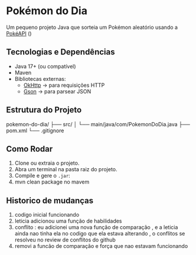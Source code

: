 # Pokémon do Dia

Um pequeno projeto Java que sorteia um Pokémon aleatório usando a [PokéAPI](https://pokeapi.co) ()


## Tecnologias e Dependências

- Java 17+ (ou compatível)
- Maven
- Bibliotecas externas:
  - [OkHttp](https://square.github.io/okhttp/) → para requisições HTTP
  - [Gson](https://github.com/google/gson) → para parsear JSON


## Estrutura do Projeto


pokemon-do-dia/
├── src/
│ └── main/java/com/PokemonDoDia.java
├── pom.xml
└── .gitignore


## Como Rodar

1. Clone ou extraia o projeto.
2. Abra um terminal na pasta raiz do projeto.
3. Compile e gere o `.jar`:
4. mvn clean package no mavem
 
## Historico de mudanças
1. codigo inicial funcionando
2. leticia adicionou uma função de habilidades
3. conflito : eu adicionei uma nova função de comparação , e a leticia ainda nao tinha ela no codigo que ela estava alterando , o conflitos se resolveu no review de conflitos do github
4. removi a funcão de comparação e força que nao estavam funcionando

   
